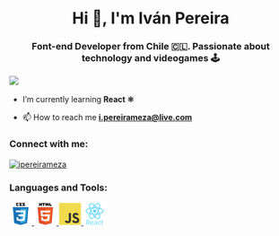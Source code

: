 <h1 align="center">Hi 👋, I'm Iván Pereira</h1>
<h3 align="center">Font-end Developer from Chile 🇨🇱. Passionate about technology and videogames 🕹️</h3>

<img src="https://i.pinimg.com/originals/e4/26/70/e426702edf874b181aced1e2fa5c6cde.gif">

- I’m currently learning **React ⚛️**

- 📫 How to reach me **i.pereirameza@live.com**

<h3 align="left">Connect with me:</h3>
<p align="left">
<a href="https://linkedin.com/in/ipereirameza" target="blank"><img align="center" src="https://raw.githubusercontent.com/rahuldkjain/github-profile-readme-generator/master/src/images/icons/Social/linked-in-alt.svg" alt="ipereirameza" height="30" width="40" /></a>
</p>

<h3 align="left">Languages and Tools:</h3>
<p align="left"> <a href="https://www.w3schools.com/css/" target="_blank" rel="noreferrer"> <img src="https://raw.githubusercontent.com/devicons/devicon/master/icons/css3/css3-original-wordmark.svg" alt="css3" width="40" height="40"/> </a> <a href="https://www.w3.org/html/" target="_blank" rel="noreferrer"> <img src="https://raw.githubusercontent.com/devicons/devicon/master/icons/html5/html5-original-wordmark.svg" alt="html5" width="40" height="40"/> </a> <a href="https://developer.mozilla.org/en-US/docs/Web/JavaScript" target="_blank" rel="noreferrer"> <img src="https://raw.githubusercontent.com/devicons/devicon/master/icons/javascript/javascript-original.svg" alt="javascript" width="40" height="40"/> </a> <a href="https://reactjs.org/" target="_blank" rel="noreferrer"> <img src="https://raw.githubusercontent.com/devicons/devicon/master/icons/react/react-original-wordmark.svg" alt="react" width="40" height="40"/> </a> </p>

